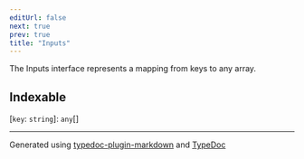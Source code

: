 ```yaml
---
editUrl: false
next: true
prev: true
title: "Inputs"
---
```


The Inputs interface represents a mapping from keys to any array.

## Indexable

 \[`key`: `string`\]: `any`[]

***

Generated using [typedoc-plugin-markdown](https://www.npmjs.com/package/typedoc-plugin-markdown) and [TypeDoc](https://typedoc.org/)
